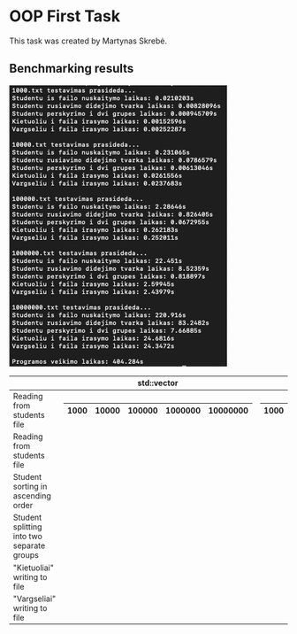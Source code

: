 # OOP First Task

This task was created by Martynas Skrebė.

## Benchmarking results

![Benchmark results](benchmarks.png?raw=true "Title")

|                                            | std::vector                                                                                                        | std::deque                                                                                                         | std::list                                                                                                          |
|--------------------------------------------|--------------------------------------------------------------------------------------------------------------------|--------------------------------------------------------------------------------------------------------------------|--------------------------------------------------------------------------------------------------------------------|
| Reading from students file                 | <table><thead><tr><th>1000</th><th>10000</th><th>100000</th><th>1000000</th><th>10000000</th></tr></thead></table> | <table><thead><tr><th>1000</th><th>10000</th><th>100000</th><th>1000000</th><th>10000000</th></tr></thead></table> | <table><thead><tr><th>1000</th><th>10000</th><th>100000</th><th>1000000</th><th>10000000</th></tr></thead></table> |
| Reading from students file                 |                                                                                                                    |                                                                                                                    |                                                                                                                    |
| Student sorting in ascending order         |                                                                                                                    |                                                                                                                    |                                                                                                                    |
| Student splitting into two separate groups |                                                                                                                    |                                                                                                                    |                                                                                                                    |
| "Kietuoliai" writing to file               |                                                                                                                    |                                                                                                                    |                                                                                                                    |
| "Vargseliai" writing to file               |                                                                                                                    |                                                                                                                    |                                                                                                                    |
